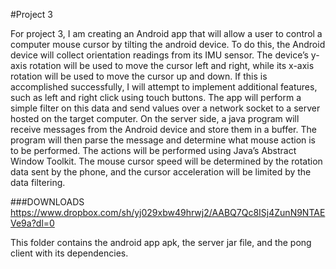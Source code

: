 #Project 3

For project 3, I am creating an Android app that will allow a user to control a computer mouse cursor by tilting the android device. To do this, the Android device will collect orientation readings from its IMU sensor. The device’s y-axis rotation will be used to move the cursor left and right, while its x-axis rotation will be used to move the cursor up and down. If this is accomplished successfully, I will attempt to implement additional features, such as left and right click using touch buttons. The app will perform a simple filter on this data and send values over a network socket to a server hosted on the target computer. On the server side, a java program will receive messages from the Android device and store them in a buffer. The program will then parse the message and determine what mouse action is to be performed. The actions will be performed using Java’s Abstract Window Toolkit. The mouse cursor speed will be determined by the rotation data sent by the phone, and the cursor acceleration will be limited by the data filtering.



###DOWNLOADS
https://www.dropbox.com/sh/yj029xbw49hrwj2/AABQ7Qc8ISj4ZunN9NTAEVe9a?dl=0

This folder contains the android app apk, the server jar file, and the pong client with its dependencies.

